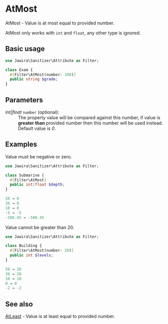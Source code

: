 # AtMost

AtMost - Value is at most equal to provided number.

AtMost only works with `int` and `float`, any other type is ignored.

## Basic usage

```php
use Jawira\Sanitizer\Attribute as Filter;

class Exam {
  #[Filter\AtMost(number: 100)]
  public string $grade;
}
```

## Parameters

<dl>
<dt><em>int|float</em> <code>number</code> (optional):</dt>
<dd>
The property value will be compared against this number, if value is
<strong>greater than</strong> provided number then this number will be used
instead.<br>
Default value is <em>0</em>.
</dd>
</dl>

## Examples

Value must be negative or zero.

```php
use Jawira\Sanitizer\Attribute as Filter;

class Submarine {
  #[Filter\AtMost]
  public int|float $depth;
}
```

```php
50 → 0
36 → 0
10 → 0
-5 → -5
-500.45 → -500.45
```

Value cannot be greater than 20.

```php
use Jawira\Sanitizer\Attribute as Filter;

class Building {
  #[Filter\AtMost(number: 20)]
  public int $levels;
}
```

```php
50 → 20
36 → 20
10 → 10
0 → 0
-2 → -2
```

## See also

[AtLeast](AtLeast.md) - Value is at least equal to provided number.

